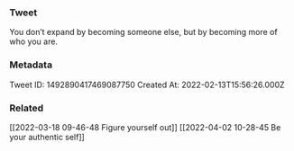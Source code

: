 ### Tweet
You don’t expand by becoming someone else, but by becoming more of who you are.

### Metadata
Tweet ID: 1492890417469087750
Created At: 2022-02-13T15:56:26.000Z

### Related
[[2022-03-18 09-46-48 Figure yourself out]]
[[2022-04-02 10-28-45 Be your authentic self]]

